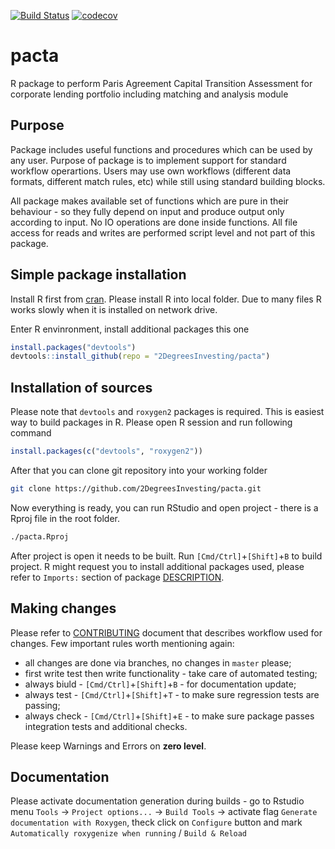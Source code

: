 [![Build Status](https://travis-ci.com/2DegreesInvesting/pacta)](https://travis-ci.com/2DegreesInvesting/pacta)
[![codecov](https://codecov.io/gh/2DegreesInvesting/pacta/branch/master/graphs/badge.svg)](https://codecov.io/gh/2DegreesInvesting/pacta)


# pacta

R package to perform Paris Agreement Capital Transition Assessment for corporate lending portfolio including matching and analysis module

## Purpose

Package includes useful functions and procedures which can be used by any user. Purpose of package is to implement support for standard workflow operartions. Users may use own workflows (different data formats, different match rules, etc) while still using standard building blocks.

All package makes available set of functions which are pure in their behaviour - so they fully depend on input and produce output only according to input. No IO operations are done inside functions. All file access for reads and writes are performed script level and not part of this package.

## Simple package installation 

Install R first from [cran](https://cran.r-project.org). Please install R into local folder. Due to many files R works slowly when it is installed on network drive.

Enter R envinronment, install additional packages this one

```R
install.packages("devtools")
devtools::install_github(repo = "2DegreesInvesting/pacta")
```

## Installation of sources 

Please note that `devtools` and `roxygen2` packages is required. This is easiest way to build packages in R. Please open R session and run following command

```R
install.packages(c("devtools", "roxygen2"))
```

After that you can clone git repository into your working folder

```sh
git clone https://github.com/2DegreesInvesting/pacta.git
```

Now everything is ready, you can run RStudio and open project - there is a Rproj file in the root folder.

```sh
./pacta.Rproj
```

After project is open it needs to be built. Run `[Cmd/Ctrl]`+`[Shift]`+`B` to build project. R might request you to install additional packages used, please refer to `Imports:` section of package [DESCRIPTION](/DESCRIPTION).

## Making changes 

Please refer to [CONTRIBUTING](/CONTRIBUTING.md) document that describes workflow used for changes. Few important rules worth mentioning again:

* all changes are done via branches, no changes in `master` please;
* first write test then write functionality - take care of automated testing;
* always biuld - `[Cmd/Ctrl]`+`[Shift]`+`B` - for documentation update;
* always test - `[Cmd/Ctrl]`+`[Shift]`+`T` - to make sure regression tests are passing;
* always check - `[Cmd/Ctrl]`+`[Shift]`+`E` - to make sure package passes integration tests and additional checks. 

Please keep Warnings and Errors on **zero level**.

## Documentation

Please activate documentation generation during builds - go to Rstudio menu `Tools` -> `Project options...` -> `Build Tools` -> activate flag `Generate documentation with Roxygen`, theck click on `Configure` button and mark `Automatically roxygenize when running` / `Build & Reload`
